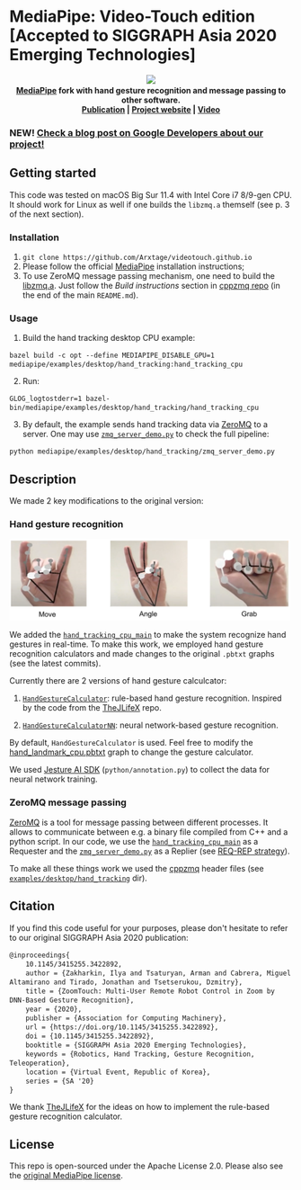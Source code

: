 # MediaPipe: Video-Touch edition [Accepted to SIGGRAPH Asia 2020 Emerging Technologies]

<div align="center">
    <div align="center">
        <img src="docs/images/video_touch_demo.gif">
    </div>
    <div align="center"><b>
        <a href="https://github.com/google/mediapipe">MediaPipe</a> fork with hand gesture recognition and message passing to other software.
    </b></div>
    <div align="center"><b>
        <a href="https://dl.acm.org/doi/10.1145/3415255.3422892">Publication</a> | 
        <a href="https://arxtage.github.io/videotouch.github.io/">Project website</a> | 
        <a href="https://www.youtube.com/watch?v=F4X4jJwDBy4">Video</a>
    </b></div>
</div>

### NEW! [Check a blog post on Google Developers about our project!](https://developers.googleblog.com/2021/08/video-touch-multi-user-remote-robot-control-in-google-meet.html)

## Getting started

This code was tested on macOS Big Sur 11.4 with Intel Core i7 8/9-gen CPU. It should work for Linux as well if one builds the `libzmq.a` themself (see p. 3 of the next section).

### Installation

1. `git clone https://github.com/Arxtage/videotouch.github.io`
2. Please follow the official [MediaPipe](https://github.com/google/mediapipe) installation instructions;
3. To use ZeroMQ message passing mechanism, one need to build the [libzmq.a](https://github.com/zeromq/libzmq). Just follow the *Build instructions* section in [cppzmq repo](https://github.com/zeromq/cppzmq#build-instructions) (in the end of the main `README.md`).

### Usage

1. Build the hand tracking desktop CPU example:

```
bazel build -c opt --define MEDIAPIPE_DISABLE_GPU=1 mediapipe/examples/desktop/hand_tracking:hand_tracking_cpu
```

2. Run:

```
GLOG_logtostderr=1 bazel-bin/mediapipe/examples/desktop/hand_tracking/hand_tracking_cpu
```

3. By default, the example sends hand tracking data via [ZeroMQ](https://zeromq.org) to a server. One may use [`zmq_server_demo.py`](https://github.com/Arxtage/videotouch.github.io/blob/main/mediapipe/examples/desktop/hand_tracking/zmq_server_demo.py) to check the full pipeline:

```
python mediapipe/examples/desktop/hand_tracking/zmq_server_demo.py
```

## Description

We made 2 key modifications to the original version:

### Hand gesture recognition

<img src="docs/images/recognized_gestures.png" width=500>

We added the [`hand_tracking_cpu_main`](https://github.com/Arxtage/videotouch.github.io/blob/main/mediapipe/examples/desktop/hand_tracking/hand_tracking_cpu_main.cc) to make the system recognize hand gestures in real-time. To make this work, we employed hand gesture recognition calculators and made changes to the original `.pbtxt` graphs (see the latest commits).

Currently there are 2 versions of hand gesture calculcator:

1. [`HandGestureCalculator`](https://github.com/Arxtage/videotouch.github.io/blob/main/mediapipe/calculators/util/hand_gesture_calculator.cc): rule-based hand gesture recognition. Inspired by the code from the [TheJLifeX](https://gist.github.com/TheJLifeX) repo.

2. [`HandGestureCalculatorNN`](https://github.com/Arxtage/videotouch.github.io/blob/main/mediapipe/calculators/util/hand_gesture_calculator_nn.cc): neural network-based gesture recognition.

By default, `HandGestureCalculator` is used. Feel free to modify the [hand_landmark_cpu.pbtxt](https://github.com/Arxtage/videotouch.github.io/blob/main/mediapipe/modules/hand_landmark/hand_landmark_cpu.pbtxt#L171) graph to change the gesture calculator.

We used [Jesture AI SDK](https://github.com/jesture-ai/jesture-sdk) (`python/annotation.py`) to collect the data for neural network training.

### ZeroMQ message passing

[ZeroMQ](https://zeromq.org) is a tool for message passing between different processes. It allows to communicate between e.g. a binary file compiled from C++ and a python script. In our code, we use the [`hand_tracking_cpu_main`](https://github.com/Arxtage/videotouch.github.io/blob/main/mediapipe/examples/desktop/hand_tracking/hand_tracking_cpu_main.cc) as a Requester and the [`zmq_server_demo.py`](https://github.com/Arxtage/videotouch.github.io/blob/main/mediapipe/examples/desktop/hand_tracking/zmq_server_demo.py) as a Replier (see [REQ-REP strategy](https://learning-0mq-with-pyzmq.readthedocs.io/en/latest/pyzmq/patterns/client_server.html)).

To make all these things work we used the [cppzmq](https://github.com/zeromq/cppzmq) header files (see [`examples/desktop/hand_tracking`](https://github.com/Arxtage/videotouch.github.io/tree/main/mediapipe/examples/desktop/hand_tracking) dir).

## Citation

If you find this code useful for your purposes, please don't hesitate to refer to our original SIGGRAPH Asia 2020 publication:

```
@inproceedings{
    10.1145/3415255.3422892, 
    author = {Zakharkin, Ilya and Tsaturyan, Arman and Cabrera, Miguel Altamirano and Tirado, Jonathan and Tsetserukou, Dzmitry}, 
    title = {ZoomTouch: Multi-User Remote Robot Control in Zoom by DNN-Based Gesture Recognition}, 
    year = {2020}, 
    publisher = {Association for Computing Machinery}, 
    url = {https://doi.org/10.1145/3415255.3422892}, 
    doi = {10.1145/3415255.3422892}, 
    booktitle = {SIGGRAPH Asia 2020 Emerging Technologies}, 
    keywords = {Robotics, Hand Tracking, Gesture Recognition, Teleoperation}, 
    location = {Virtual Event, Republic of Korea}, 
    series = {SA '20} 
}
```

We thank [TheJLifeX](https://gist.github.com/TheJLifeX) for the ideas on how to implement the rule-based gesture recognition calculator.

## License

This repo is open-sourced under the Apache License 2.0. Please also see the [original MediaPipe license](https://github.com/google/mediapipe/blob/master/LICENSE).
